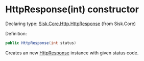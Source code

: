 <!--

Copyrights 2023 Sisk Framework - CypherPotato
Published under MIT license

!!! DO NOT EDIT THIS FILE !!!
This file was generated by a tool in the Sisk package. To edit the information in this documentation,
edit the XML documentation present in the Sisk source code.

-->


# HttpResponse(int) constructor

Declaring type: [Sisk.Core.Http.HttpResponse](/read?q=/contents/spec/Sisk.Core.Http.HttpResponse.md) (from Sisk.Core)


Definition:

```cs
public HttpResponse(int status)
```

Creates an new <a href="/read?q=/contents/spec/Sisk.Core.Http.HttpResponse.md">HttpResponse</a> instance with given status code.

